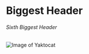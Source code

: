 # Biggest Header
###### Sixth Biggest Header
![Image of Yaktocat](https://octodex.github.com/images/yaktocat.png)
